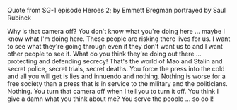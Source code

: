 Quote from SG-1 episode Heroes 2; by Emmett Bregman portrayed by Saul Rubinek


Why is that camera off? 
You don't know what you're doing here ... maybe I know what I'm doing here. 
These people are risking there lives for us. 
I want to see what they're going through even if they don't want us to and I want other people to see it. 
What do you think they're doing out there ... protecting and defending secrecy! 
That's the world of Mao and Stalin and secret police, secret trials, secret deaths. 
You force the press into the cold and all you will get is lies and innuendo and nothing. 
Nothing is worse for a free society than a press that is in service to the military and the politicians. 
Nothing. 
You turn that camera off when I tell you to turn it off. 
You think I give a damn what you think about me? 
You serve the people ... so do I!
